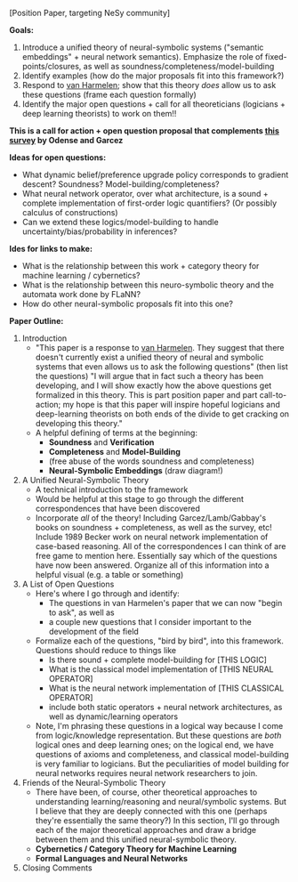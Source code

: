 [Position Paper, targeting NeSy community]


**Goals:**
1. Introduce a unified theory of neural-symbolic systems ("semantic embeddings" + neural network semantics).  Emphasize the role of fixed-points/closures, as well as soundness/completeness/model-building
2. Identify examples (how do the major proposals fit into this framework?)
3. Respond to [van Harmelen](https://labs.iospress.com/news-blog/neuro-symbolic-artificial-intelligence-state-art); show that this theory *does* allow us to ask these questions (frame each question formally)
4. Identify the major open questions + call for all theoreticians (logicians + deep learning theorists) to work on them!!

**This is a call for action + open question proposal that complements [this survey](https://arxiv.org/abs/2212.12050) by Odense and Garcez**

**Ideas for open questions:**
- What dynamic belief/preference upgrade policy corresponds to gradient descent?  Soundness?  Model-building/completeness?
- What neural network operator, over what architecture, is a sound + complete implementation of first-order logic quantifiers?  (Or possibly calculus of constructions)
- Can we extend these logics/model-building to handle uncertainty/bias/probability in inferences?

**Ides for links to make:**
- What is the relationship between this work + category theory for machine learning / cybernetics?
- What is the relationship between this neuro-symbolic theory and the automata work done by FLaNN?
- How do other neural-symbolic proposals fit into this one?

**Paper Outline:**
1. Introduction
	- "This paper is a response to  [van Harmelen](https://labs.iospress.com/news-blog/neuro-symbolic-artificial-intelligence-state-art).  They suggest that there doesn't currently exist a unified theory of neural and symbolic systems that even allows us to ask the following questions" (then list the questions)  "I will argue that in fact such a theory has been developing, and I will show exactly how the above questions get formalized in this theory.  This is part position paper and part call-to-action; my hope is that this paper will inspire hopeful logicians and deep-learning theorists on both ends of the divide to get cracking on developing this theory."
	- A helpful defining of terms at the beginning:
		- **Soundness** and **Verification**
		- **Completeness** and **Model-Building**
		- (free abuse of the words soundness and completeness)
		- **Neural-Symbolic Embeddings** (draw diagram!)
2. A Unified Neural-Symbolic Theory
	- A technical introduction to the framework
	- Would be helpful at this stage to go through the different correspondences that have been discovered
	- Incorporate *all* of the theory!  Including Garcez/Lamb/Gabbay's books on soundness + completeness, as well as the survey, etc!  Include 1989 Becker work on neural network implementation of case-based reasoning.  All of the correspondences I can think of are free game to mention here.  Essentially say which of the questions have now been answered.  Organize all of this information into a helpful visual (e.g. a table or something)
3. A List of Open Questions
	- Here's where I go through and identify:
		- The questions in van Harmelen's paper that we can now "begin to ask", as well as
		- a couple new questions that I consider important to the development of the field
	- Formalize each of the questions, "bird by bird", into this framework.  Questions should reduce to things like
		- Is there sound + complete model-building for [THIS LOGIC]
		- What is the classical model implementation of [THIS NEURAL OPERATOR]
		- What is the neural network implementation of [THIS CLASSICAL OPERATOR]
		- include both static operators + neural network architectures, as well as dynamic/learning operators
	- Note, I'm phrasing these questions in a logical way because I come from logic/knowledge representation.  But these questions are *both* logical ones and deep learning ones; on the logical end, we have questions of axioms and completeness, and classical model-building is very familiar to logicians.  But the peculiarities of model building for neural networks requires neural network researchers to join.
4. Friends of the Neural-Symbolic Theory
	- There have been, of course, other theoretical approaches to understanding learning/reasoning and neural/symbolic systems.  But I believe that they are deeply connected with this one (perhaps they're essentially the same theory?)  In this section, I'll go through each of the major theoretical approaches and draw a bridge between them and this unified neural-symbolic theory.
	- **Cybernetics / Category Theory for Machine Learning**
	- **Formal Languages and Neural Networks**
5. Closing Comments